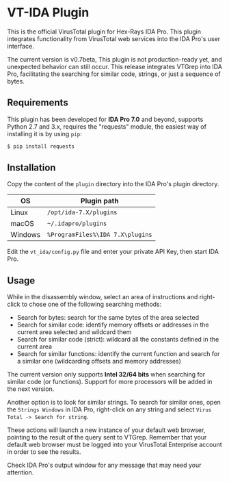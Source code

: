 # VT-IDA Plugin
This is the official VirusTotal plugin for Hex-Rays IDA Pro. This plugin integrates functionality from VirusTotal web services into the IDA Pro's user interface. 

The current version is v0.7beta, This plugin is not production-ready yet, and unexpected behavior can still occur. This release integrates VTGrep into IDA Pro, facilitating the searching for similar code, strings, or just a sequence of bytes.

## Requirements
This plugin has been developed for **IDA Pro 7.0** and beyond, supports Python 2.7 and 3.x, requires the "requests" module, the easiest way of installing it is by using ``pip``:

```bash
$ pip install requests
```

## Installation
Copy the content of the ``plugin`` directory into the IDA Pro's plugin directory. 

| OS      | Plugin path                                 |
| ------- | ------------------------------------------- |
| Linux   | `/opt/ida-7.X/plugins`                      |
| macOS   | `~/.idapro/plugins`                         |
| Windows | `%ProgramFiles%\IDA 7.X\plugins`       |

Edit the `vt_ida/config.py` file and enter your private API Key, then start IDA Pro.


## Usage
While in the disassembly window, select an area of instructions and right-click to chose one of the following searching methods:

* Search for bytes: search for the same bytes of the area selected
* Search for similar code: identify memory offsets or addresses in the current area selected and wildcard them
* Search for similar code (strict): wildcard all the constants defined in the current area 
* Search for similar functions: identify the current function and search for a similar one (wildcarding offsets and memory addresses)

The current version only supports **Intel 32/64 bits** when searching for similar code (or functions). Support for more processors will be added in the next version. 

Another option is to look for similar strings. To search for similar ones, open the `Strings Windows` in IDA Pro, right-click on any string and select `Virus Total -> Search for string`. 

These actions will launch a new instance of your default web browser, pointing to the result of the query sent to VTGrep. Remember that your default web browser must be logged into your VirusTotal Enterprise account in order to see the results.


Check IDA Pro's output window for any message that may need your attention.


